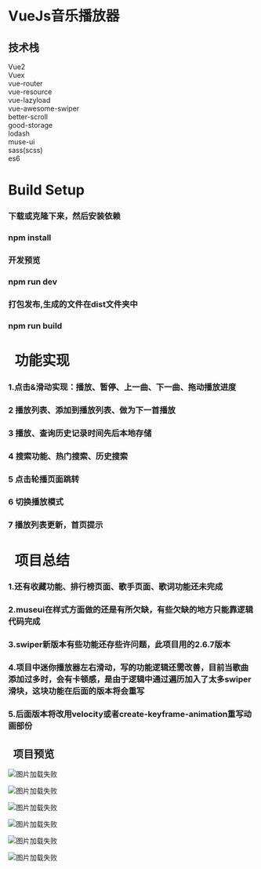 VueJs音乐播放器
=======

技术栈
-------
Vue2<br>
Vuex<br>
vue-router<br>
vue-resource<br>
vue-lazyload<br>
vue-awesome-swiper<br>
better-scroll<br>
good-storage<br>
lodash<br>
muse-ui<br>
sass(scss)<br>
es6<br>

Build Setup
=======
### 下载或克隆下来，然后安装依赖<br>
### npm install<br>
### 开发预览<br>
### npm run dev<br>
### 打包发布,生成的文件在dist文件夹中<br>
### npm run build<br>
 
功能实现
=======
### 1.点击&滑动实现：播放、暂停、上一曲、下一曲、拖动播放进度<br>
### 2 播放列表、添加到播放列表、做为下一首播放<br>
### 3 播放、查询历史记录时间先后本地存储<br>
### 4 搜索功能、热门搜索、历史搜索<br>
### 5 点击轮播页面跳转<br>
### 6 切换播放模式<br>
### 7 播放列表更新，首页提示<br>
 
项目总结
=======
### 1.还有收藏功能、排行榜页面、歌手页面、歌词功能还未完成<br>
### 2.museui在样式方面做的还是有所欠缺，有些欠缺的地方只能靠逻辑代码完成<br>
### 3.swiper新版本有些功能还存些许问题，此项目用的2.6.7版本<br>
### 4.项目中迷你播放器左右滑动，写的功能逻辑还需改善，目前当歌曲添加过多时，会有卡顿感，是由于逻辑中通过遍历加入了太多swiper滑块，这块功能在后面的版本将会重写<br>
### 5.后面版本将改用velocity或者create-keyframe-animation重写动画部份<br>
 
项目预览
-------
![图片加载失败](https://github.com/dyweejackee/vue-qq-music/raw/master/Screenshots/face.png)

![图片加载失败](https://github.com/dyweejackee/vue-qq-music/raw/master/Screenshots/GIF.gif)

![图片加载失败](https://github.com/dyweejackee/vue-qq-music/raw/master/Screenshots/GIF2.gif)

![图片加载失败](https://github.com/dyweejackee/vue-qq-music/raw/master/Screenshots/GIF3.gif)

![图片加载失败](https://github.com/dyweejackee/vue-qq-music/raw/master/Screenshots/GIF4.gif)

![图片加载失败](https://github.com/dyweejackee/vue-qq-music/raw/master/Screenshots/GIF5.gif)
